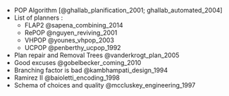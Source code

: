 * POP Algorithm [@ghallab_planification_2001; ghallab_automated_2004]
* List of planners :
	* FLAP2 @sapena_combining_2014
	* RePOP @nguyen_reviving_2001
	* VHPOP @younes_vhpop_2003
	* UCPOP @penberthy_ucpop_1992
* Plan repair and Removal Trees @vanderkrogt_plan_2005
* Good excuses @gobelbecker_coming_2010
* Branching factor is bad @kambhampati_design_1994
* Ramirez II @baioletti_encoding_1998
* Schema of choices and quality @mccluskey_engineering_1997

